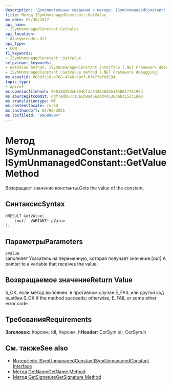 ```yaml
---
description: 'Дополнительные сведения о методе: ISymUnmanagedConstant:: GetValue'
title: Метод ISymUnmanagedConstant::GetValue
ms.date: 03/30/2017
api_name:
- ISymUnmanagedConstant.GetValue
api_location:
- diasymreader.dll
api_type:
- COM
f1_keywords:
- ISymUnmanagedConstant::GetValue
helpviewer_keywords:
- GetValue method, ISymUnmanagedConstant interface [.NET Framework debugging]
- ISymUnmanagedConstant::GetValue method [.NET Framework debugging]
ms.assetid: 0036fc10-e768-47a8-b9cf-bf47faf8d194
topic_type:
- apiref
ms.openlocfilehash: 05818028deb804bf2a2426285b5185b01776199d
ms.sourcegitcommit: ddf7edb67715a5b9a45e3dd44536dabc153c1de0
ms.translationtype: MT
ms.contentlocale: ru-RU
ms.lasthandoff: 02/06/2021
ms.locfileid: "99689694"
---
```

# <a name="isymunmanagedconstantgetvalue-method"></a><span data-ttu-id="1aa95-103">Метод ISymUnmanagedConstant::GetValue</span><span class="sxs-lookup"><span data-stu-id="1aa95-103">ISymUnmanagedConstant::GetValue Method</span></span>

<span data-ttu-id="1aa95-104"> Возвращает значение константы.</span><span class="sxs-lookup"><span data-stu-id="1aa95-104">Gets the value of the constant.</span></span>  
  
## <a name="syntax"></a><span data-ttu-id="1aa95-105">Синтаксис</span><span class="sxs-lookup"><span data-stu-id="1aa95-105">Syntax</span></span>  
  
```cpp  
HRESULT GetValue(  
    [out]  VARIANT* pValue  
);  
```  
  
## <a name="parameters"></a><span data-ttu-id="1aa95-106">Параметры</span><span class="sxs-lookup"><span data-stu-id="1aa95-106">Parameters</span></span>  

 `pValue`  
 <span data-ttu-id="1aa95-107">заполняет Указатель на переменную, которая получает значение.</span><span class="sxs-lookup"><span data-stu-id="1aa95-107">[out] A pointer to a variable that receives the value.</span></span>  
  
## <a name="return-value"></a><span data-ttu-id="1aa95-108">Возвращаемое значение</span><span class="sxs-lookup"><span data-stu-id="1aa95-108">Return Value</span></span>  

 <span data-ttu-id="1aa95-109">S_OK, если метод выполнен. в противном случае E_FAIL или другой код ошибки.</span><span class="sxs-lookup"><span data-stu-id="1aa95-109">S_OK if the method succeeds; otherwise, E_FAIL or some other error code.</span></span>  
  
## <a name="requirements"></a><span data-ttu-id="1aa95-110">Требования</span><span class="sxs-lookup"><span data-stu-id="1aa95-110">Requirements</span></span>  

 <span data-ttu-id="1aa95-111">**Заголовок:** Корсим. idl, Корсим. h</span><span class="sxs-lookup"><span data-stu-id="1aa95-111">**Header:** CorSym.idl, CorSym.h</span></span>  
  
## <a name="see-also"></a><span data-ttu-id="1aa95-112">См. также</span><span class="sxs-lookup"><span data-stu-id="1aa95-112">See also</span></span>

- [<span data-ttu-id="1aa95-113">Интерфейс ISymUnmanagedConstant</span><span class="sxs-lookup"><span data-stu-id="1aa95-113">ISymUnmanagedConstant Interface</span></span>](isymunmanagedconstant-interface.md)
- [<span data-ttu-id="1aa95-114">Метод GetName</span><span class="sxs-lookup"><span data-stu-id="1aa95-114">GetName Method</span></span>](isymunmanagedconstant-getname-method.md)
- [<span data-ttu-id="1aa95-115">Метод GetSignature</span><span class="sxs-lookup"><span data-stu-id="1aa95-115">GetSignature Method</span></span>](isymunmanagedconstant-getsignature-method.md)
